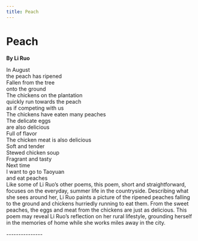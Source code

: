 ```yaml
---
title: Peach
---
```

# Peach
**By Li Ruo**

<html>
    <head>
        <link rel="stylesheet" href="stylesheet.css">
        <p></p>
    </head>
    <body>
        <div class = "poetBox">
            <div class= "flexbox-poem flexbox-item-1">
            In August<br />
            the peach has ripened<br />
            Fallen from the tree<br />
            onto the ground<br />
            The chickens on the plantation<br />
            quickly run towards the peach<br />
            as if competing with us<br />
            The chickens have eaten many peaches<br />
            The delicate eggs<br />
            are also delicious<br />
            Full of flavor<br />
            The chicken meat is also delicious<br />
            Soft and tender<br />
            Stewed chicken soup<br />
            Fragrant and tasty<br />
            Next time<br />
            I want to go to Taoyuan<br />
            and eat peaches<br />
            </div>
            <div class="flexbox-blurb flexbox-item-2">
            Like some of Li Ruo’s other poems, this poem, short and straightforward, focuses on the everyday, summer life in the countryside. Describing what she sees around her, Li Ruo paints a picture of the ripened peaches falling to the ground and chickens hurriedly running to eat them. From the sweet peaches, the eggs and meat from the chickens are just as delicious. This poem may reveal Li Ruo’s reflection on her rural lifestyle, grounding herself in the memories of home while she works miles away in the city. 
            </div>
        </div>
    </body>
</html>





---------------<br />

